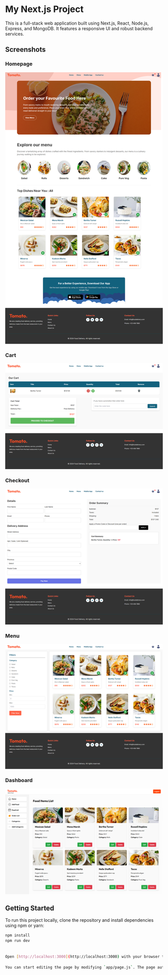 # My Next.js Project

This is a full-stack web application built using Next.js, React, Node.js, Express, and MongoDB. It features a responsive UI and robust backend services.

## Screenshots

### Homepage

![Homepage](public/images/homepage.png)

### Cart

![Cart](public/images/cart.png)

### Checkout

![Checkout](public/images/checkout.png)

### Menu

![Menu](public/images/menu.png)

### Dashboard

![Dashboard](public/images/dashboard.png)

## Getting Started

To run this project locally, clone the repository and install dependencies using npm or yarn:

```bash
npm install
npm run dev


Open [http://localhost:3000](http://localhost:3000) with your browser to see the result.

You can start editing the page by modifying `app/page.js`. The page auto-updates as you edit the file.
```
